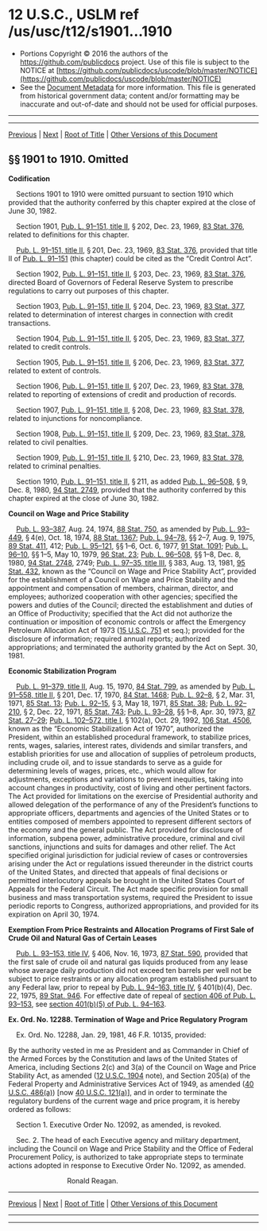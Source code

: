 ---
---

# 12 U.S.C., USLM ref /us/usc/t12/s1901...1910

* Portions Copyright © 2016 the authors of the https://github.com/publicdocs project.
  Use of this file is subject to the NOTICE at [https://github.com/publicdocs/uscode/blob/master/NOTICE](https://github.com/publicdocs/uscode/blob/master/NOTICE)
* See the [Document Metadata](././../../../..//README.md) for more information.
  This file is generated from historical government data; content and/or formatting may be inaccurate and out-of-date and should not be used for official purposes.

----------
----------

[Previous](./../../../..//us/usc/t12/ch20/m__us_usc_t12_ch20.md) | [Next](./../../../..//us/usc/t12/ch21/m__us_usc_t12_ch21.md) | [Root of Title](./../../../../) | [Other Versions of this Document](https://publicdocs.github.io/go/links?ns=uslm&ref=%2Fus%2Fusc%2Ft12%2Fs1901...1910)

## §§ 1901 to 1910. Omitted

 __Codification__ 

    Sections 1901 to 1910 were omitted pursuant to section 1910 which provided that the authority conferred by this chapter expired at the close of June 30, 1982.

    Section 1901, [Pub. L. 91–151, title II][/us/pl/91/151/tII], § 202, Dec. 23, 1969, [83 Stat. 376][/us/stat/83/376], related to definitions for this chapter.

    [Pub. L. 91–151, title II][/us/pl/91/151/tII], § 201, Dec. 23, 1969, [83 Stat. 376][/us/stat/83/376], provided that title II of [Pub. L. 91–151][/us/pl/91/151] (this chapter) could be cited as the “Credit Control Act”.

    Section 1902, [Pub. L. 91–151, title II][/us/pl/91/151/tII], § 203, Dec. 23, 1969, [83 Stat. 376][/us/stat/83/376], directed Board of Governors of Federal Reserve System to prescribe regulations to carry out purposes of this chapter.

    Section 1903, [Pub. L. 91–151, title II][/us/pl/91/151/tII], § 204, Dec. 23, 1969, [83 Stat. 377][/us/stat/83/377], related to determination of interest charges in connection with credit transactions.

    Section 1904, [Pub. L. 91–151, title II][/us/pl/91/151/tII], § 205, Dec. 23, 1969, [83 Stat. 377][/us/stat/83/377], related to credit controls.

    Section 1905, [Pub. L. 91–151, title II][/us/pl/91/151/tII], § 206, Dec. 23, 1969, [83 Stat. 377][/us/stat/83/377], related to extent of controls.

    Section 1906, [Pub. L. 91–151, title II][/us/pl/91/151/tII], § 207, Dec. 23, 1969, [83 Stat. 378][/us/stat/83/378], related to reporting of extensions of credit and production of records.

    Section 1907, [Pub. L. 91–151, title II][/us/pl/91/151/tII], § 208, Dec. 23, 1969, [83 Stat. 378][/us/stat/83/378], related to injunctions for noncompliance.

    Section 1908, [Pub. L. 91–151, title II][/us/pl/91/151/tII], § 209, Dec. 23, 1969, [83 Stat. 378][/us/stat/83/378], related to civil penalties.

    Section 1909, [Pub. L. 91–151, title II][/us/pl/91/151/tII], § 210, Dec. 23, 1969, [83 Stat. 378][/us/stat/83/378], related to criminal penalties.

    Section 1910, [Pub. L. 91–151, title II][/us/pl/91/151/tII], § 211, as added [Pub. L. 96–508][/us/pl/96/508], § 9, Dec. 8, 1980, [94 Stat. 2749][/us/stat/94/2749], provided that the authority conferred by this chapter expired at the close of June 30, 1982.

 __Council on Wage and Price Stability__ 

    [Pub. L. 93–387][/us/pl/93/387], Aug. 24, 1974, [88 Stat. 750][/us/stat/88/750], as amended by [Pub. L. 93–449][/us/pl/93/449], § 4(e), Oct. 18, 1974, [88 Stat. 1367][/us/stat/88/1367]; [Pub. L. 94–78][/us/pl/94/78], §§ 2–7, Aug. 9, 1975, [89 Stat. 411][/us/stat/89/411], 412; [Pub. L. 95–121][/us/pl/95/121], §§ 1–6, Oct. 6, 1977, [91 Stat. 1091][/us/stat/91/1091]; [Pub. L. 96–10][/us/pl/96/10], §§ 1–5, May 10, 1979, [96 Stat. 23][/us/stat/96/23]; [Pub. L. 96–508][/us/pl/96/508], §§ 1–8, Dec. 8, 1980, [94 Stat. 2748][/us/stat/94/2748], 2749; [Pub. L. 97–35, title III][/us/pl/97/35/tIII], § 383, Aug. 13, 1981, [95 Stat. 432][/us/stat/95/432], known as the “Council on Wage and Price Stability Act”, provided for the establishment of a Council on Wage and Price Stability and the appointment and compensation of members, chairman, director, and employees; authorized cooperation with other agencies; specified the powers and duties of the Council; directed the establishment and duties of an Office of Productivity; specified that the Act did not authorize the continuation or imposition of economic controls or affect the Emergency Petroleum Allocation Act of 1973 ([15 U.S.C. 751][/us/usc/t15/s751] et seq.); provided for the disclosure of information; required annual reports; authorized appropriations; and terminated the authority granted by the Act on Sept. 30, 1981.

 __Economic Stabilization Program__ 

    [Pub. L. 91–379, title II][/us/pl/91/379/tII], Aug. 15, 1970, [84 Stat. 799][/us/stat/84/799], as amended by [Pub. L. 91–558, title II][/us/pl/91/558/tII], § 201, Dec. 17, 1970, [84 Stat. 1468][/us/stat/84/1468]; [Pub. L. 92–8][/us/pl/92/8], § 2, Mar. 31, 1971, [85 Stat. 13][/us/stat/85/13]; [Pub. L. 92–15][/us/pl/92/15], § 3, May 18, 1971, [85 Stat. 38][/us/stat/85/38]; [Pub. L. 92–210][/us/pl/92/210], § 2, Dec. 22, 1971, [85 Stat. 743][/us/stat/85/743]; [Pub. L. 93–28][/us/pl/93/28], §§ 1–8, Apr. 30, 1973, [87 Stat. 27–29][/us/stat/87/27-29]; [Pub. L. 102–572, title I][/us/pl/102/572/tI], § 102(a), Oct. 29, 1992, [106 Stat. 4506][/us/stat/106/4506], known as the “Economic Stabilization Act of 1970”, authorized the President, within an established procedural framework, to stabilize prices, rents, wages, salaries, interest rates, dividends and similar transfers, and establish priorities for use and allocation of supplies of petroleum products, including crude oil, and to issue standards to serve as a guide for determining levels of wages, prices, etc., which would allow for adjustments, exceptions and variations to prevent inequities, taking into account changes in productivity, cost of living and other pertinent factors. The Act provided for limitations on the exercise of Presidential authority and allowed delegation of the performance of any of the President’s functions to appropriate officers, departments and agencies of the United States or to entities composed of members appointed to represent different sectors of the economy and the general public. The Act provided for disclosure of information, subpena power, administrative procedure, criminal and civil sanctions, injunctions and suits for damages and other relief. The Act specified original jurisdiction for judicial review of cases or controversies arising under the Act or regulations issued thereunder in the district courts of the United States, and directed that appeals of final decisions or permitted interlocutory appeals be brought in the United States Court of Appeals for the Federal Circuit. The Act made specific provision for small business and mass transportation systems, required the President to issue periodic reports to Congress, authorized appropriations, and provided for its expiration on April 30, 1974.

 __Exemption From Price Restraints and Allocation Programs of First Sale of Crude Oil and Natural Gas of Certain Leases__ 

    [Pub. L. 93–153, title IV][/us/pl/93/153/tIV], § 406, Nov. 16, 1973, [87 Stat. 590][/us/stat/87/590], provided that the first sale of crude oil and natural gas liquids produced from any lease whose average daily production did not exceed ten barrels per well not be subject to price restraints or any allocation program established pursuant to any Federal law, prior to repeal by [Pub. L. 94–163, title IV][/us/pl/94/163/tIV], § 401(b)(4), Dec. 22, 1975, [89 Stat. 946][/us/stat/89/946]. For effective date of repeal of [section 406 of Pub. L. 93–153][/us/pl/93/153/s406], see [section 401(b)(5) of Pub. L. 94–163][/us/pl/94/163/s401/b/5].

 __Ex. Ord. No. 12288. Termination of Wage and Price Regulatory Program__ 

    Ex. Ord. No. 12288, Jan. 29, 1981, 46 F.R. 10135, provided:

By the authority vested in me as President and as Commander in Chief of the Armed Forces by the Constitution and laws of the United States of America, including Sections 2(c) and 3(a) of the Council on Wage and Price Stability Act, as amended ([12 U.S.C. 1904][/us/usc/t12/s1904] note), and Section 205(a) of the Federal Property and Administrative Services Act of 1949, as amended ([40 U.S.C. 486(a)][/us/usc/t40/s486/a]) \[now [40 U.S.C. 121(a)][/us/usc/t40/s121/a]\], and in order to terminate the regulatory burdens of the current wage and price program, it is hereby ordered as follows:

    Section 1. Executive Order No. 12092, as amended, is revoked.

    Sec. 2. The head of each Executive agency and military department, including the Council on Wage and Price Stability and the Office of Federal Procurement Policy, is authorized to take appropriate steps to terminate actions adopted in response to Executive Order No. 12092, as amended.

                              Ronald Reagan.

----------

[Previous](./../../../..//us/usc/t12/ch20/m__us_usc_t12_ch20.md) | [Next](./../../../..//us/usc/t12/ch21/m__us_usc_t12_ch21.md) | [Root of Title](./../../../../) | [Other Versions of this Document](https://publicdocs.github.io/go/links?ns=uslm&ref=%2Fus%2Fusc%2Ft12%2Fs1901...1910)

----------
----------

[/us/pl/91/151/tII]: https://publicdocs.github.io/go/links?ns=uslm&ref=%2Fus%2Fpl%2F91%2F151%2FtII
[/us/stat/83/376]: https://publicdocs.github.io/go/links?ns=uslm&ref=%2Fus%2Fstat%2F83%2F376
[/us/pl/91/151/tII]: https://publicdocs.github.io/go/links?ns=uslm&ref=%2Fus%2Fpl%2F91%2F151%2FtII
[/us/stat/83/376]: https://publicdocs.github.io/go/links?ns=uslm&ref=%2Fus%2Fstat%2F83%2F376
[/us/pl/91/151]: https://publicdocs.github.io/go/links?ns=uslm&ref=%2Fus%2Fpl%2F91%2F151
[/us/pl/91/151/tII]: https://publicdocs.github.io/go/links?ns=uslm&ref=%2Fus%2Fpl%2F91%2F151%2FtII
[/us/stat/83/376]: https://publicdocs.github.io/go/links?ns=uslm&ref=%2Fus%2Fstat%2F83%2F376
[/us/pl/91/151/tII]: https://publicdocs.github.io/go/links?ns=uslm&ref=%2Fus%2Fpl%2F91%2F151%2FtII
[/us/stat/83/377]: https://publicdocs.github.io/go/links?ns=uslm&ref=%2Fus%2Fstat%2F83%2F377
[/us/pl/91/151/tII]: https://publicdocs.github.io/go/links?ns=uslm&ref=%2Fus%2Fpl%2F91%2F151%2FtII
[/us/stat/83/377]: https://publicdocs.github.io/go/links?ns=uslm&ref=%2Fus%2Fstat%2F83%2F377
[/us/pl/91/151/tII]: https://publicdocs.github.io/go/links?ns=uslm&ref=%2Fus%2Fpl%2F91%2F151%2FtII
[/us/stat/83/377]: https://publicdocs.github.io/go/links?ns=uslm&ref=%2Fus%2Fstat%2F83%2F377
[/us/pl/91/151/tII]: https://publicdocs.github.io/go/links?ns=uslm&ref=%2Fus%2Fpl%2F91%2F151%2FtII
[/us/stat/83/378]: https://publicdocs.github.io/go/links?ns=uslm&ref=%2Fus%2Fstat%2F83%2F378
[/us/pl/91/151/tII]: https://publicdocs.github.io/go/links?ns=uslm&ref=%2Fus%2Fpl%2F91%2F151%2FtII
[/us/stat/83/378]: https://publicdocs.github.io/go/links?ns=uslm&ref=%2Fus%2Fstat%2F83%2F378
[/us/pl/91/151/tII]: https://publicdocs.github.io/go/links?ns=uslm&ref=%2Fus%2Fpl%2F91%2F151%2FtII
[/us/stat/83/378]: https://publicdocs.github.io/go/links?ns=uslm&ref=%2Fus%2Fstat%2F83%2F378
[/us/pl/91/151/tII]: https://publicdocs.github.io/go/links?ns=uslm&ref=%2Fus%2Fpl%2F91%2F151%2FtII
[/us/stat/83/378]: https://publicdocs.github.io/go/links?ns=uslm&ref=%2Fus%2Fstat%2F83%2F378
[/us/pl/91/151/tII]: https://publicdocs.github.io/go/links?ns=uslm&ref=%2Fus%2Fpl%2F91%2F151%2FtII
[/us/pl/96/508]: https://publicdocs.github.io/go/links?ns=uslm&ref=%2Fus%2Fpl%2F96%2F508
[/us/stat/94/2749]: https://publicdocs.github.io/go/links?ns=uslm&ref=%2Fus%2Fstat%2F94%2F2749
[/us/pl/93/387]: https://publicdocs.github.io/go/links?ns=uslm&ref=%2Fus%2Fpl%2F93%2F387
[/us/stat/88/750]: https://publicdocs.github.io/go/links?ns=uslm&ref=%2Fus%2Fstat%2F88%2F750
[/us/pl/93/449]: https://publicdocs.github.io/go/links?ns=uslm&ref=%2Fus%2Fpl%2F93%2F449
[/us/stat/88/1367]: https://publicdocs.github.io/go/links?ns=uslm&ref=%2Fus%2Fstat%2F88%2F1367
[/us/pl/94/78]: https://publicdocs.github.io/go/links?ns=uslm&ref=%2Fus%2Fpl%2F94%2F78
[/us/stat/89/411]: https://publicdocs.github.io/go/links?ns=uslm&ref=%2Fus%2Fstat%2F89%2F411
[/us/pl/95/121]: https://publicdocs.github.io/go/links?ns=uslm&ref=%2Fus%2Fpl%2F95%2F121
[/us/stat/91/1091]: https://publicdocs.github.io/go/links?ns=uslm&ref=%2Fus%2Fstat%2F91%2F1091
[/us/pl/96/10]: https://publicdocs.github.io/go/links?ns=uslm&ref=%2Fus%2Fpl%2F96%2F10
[/us/stat/96/23]: https://publicdocs.github.io/go/links?ns=uslm&ref=%2Fus%2Fstat%2F96%2F23
[/us/pl/96/508]: https://publicdocs.github.io/go/links?ns=uslm&ref=%2Fus%2Fpl%2F96%2F508
[/us/stat/94/2748]: https://publicdocs.github.io/go/links?ns=uslm&ref=%2Fus%2Fstat%2F94%2F2748
[/us/pl/97/35/tIII]: https://publicdocs.github.io/go/links?ns=uslm&ref=%2Fus%2Fpl%2F97%2F35%2FtIII
[/us/stat/95/432]: https://publicdocs.github.io/go/links?ns=uslm&ref=%2Fus%2Fstat%2F95%2F432
[/us/usc/t15/s751]: https://publicdocs.github.io/go/links?ns=uslm&ref=%2Fus%2Fusc%2Ft15%2Fs751
[/us/pl/91/379/tII]: https://publicdocs.github.io/go/links?ns=uslm&ref=%2Fus%2Fpl%2F91%2F379%2FtII
[/us/stat/84/799]: https://publicdocs.github.io/go/links?ns=uslm&ref=%2Fus%2Fstat%2F84%2F799
[/us/pl/91/558/tII]: https://publicdocs.github.io/go/links?ns=uslm&ref=%2Fus%2Fpl%2F91%2F558%2FtII
[/us/stat/84/1468]: https://publicdocs.github.io/go/links?ns=uslm&ref=%2Fus%2Fstat%2F84%2F1468
[/us/pl/92/8]: https://publicdocs.github.io/go/links?ns=uslm&ref=%2Fus%2Fpl%2F92%2F8
[/us/stat/85/13]: https://publicdocs.github.io/go/links?ns=uslm&ref=%2Fus%2Fstat%2F85%2F13
[/us/pl/92/15]: https://publicdocs.github.io/go/links?ns=uslm&ref=%2Fus%2Fpl%2F92%2F15
[/us/stat/85/38]: https://publicdocs.github.io/go/links?ns=uslm&ref=%2Fus%2Fstat%2F85%2F38
[/us/pl/92/210]: https://publicdocs.github.io/go/links?ns=uslm&ref=%2Fus%2Fpl%2F92%2F210
[/us/stat/85/743]: https://publicdocs.github.io/go/links?ns=uslm&ref=%2Fus%2Fstat%2F85%2F743
[/us/pl/93/28]: https://publicdocs.github.io/go/links?ns=uslm&ref=%2Fus%2Fpl%2F93%2F28
[/us/stat/87/27-29]: https://publicdocs.github.io/go/links?ns=uslm&ref=%2Fus%2Fstat%2F87%2F27-29
[/us/pl/102/572/tI]: https://publicdocs.github.io/go/links?ns=uslm&ref=%2Fus%2Fpl%2F102%2F572%2FtI
[/us/stat/106/4506]: https://publicdocs.github.io/go/links?ns=uslm&ref=%2Fus%2Fstat%2F106%2F4506
[/us/pl/93/153/tIV]: https://publicdocs.github.io/go/links?ns=uslm&ref=%2Fus%2Fpl%2F93%2F153%2FtIV
[/us/stat/87/590]: https://publicdocs.github.io/go/links?ns=uslm&ref=%2Fus%2Fstat%2F87%2F590
[/us/pl/94/163/tIV]: https://publicdocs.github.io/go/links?ns=uslm&ref=%2Fus%2Fpl%2F94%2F163%2FtIV
[/us/stat/89/946]: https://publicdocs.github.io/go/links?ns=uslm&ref=%2Fus%2Fstat%2F89%2F946
[/us/pl/93/153/s406]: https://publicdocs.github.io/go/links?ns=uslm&ref=%2Fus%2Fpl%2F93%2F153%2Fs406
[/us/pl/94/163/s401/b/5]: https://publicdocs.github.io/go/links?ns=uslm&ref=%2Fus%2Fpl%2F94%2F163%2Fs401%2Fb%2F5
[/us/usc/t12/s1904]: https://publicdocs.github.io/go/links?ns=uslm&ref=%2Fus%2Fusc%2Ft12%2Fs1904
[/us/usc/t40/s486/a]: https://publicdocs.github.io/go/links?ns=uslm&ref=%2Fus%2Fusc%2Ft40%2Fs486%2Fa
[/us/usc/t40/s121/a]: https://publicdocs.github.io/go/links?ns=uslm&ref=%2Fus%2Fusc%2Ft40%2Fs121%2Fa



